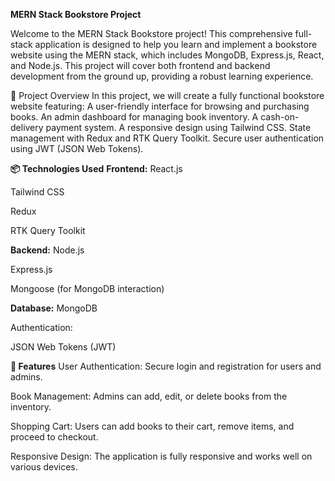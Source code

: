 **MERN Stack Bookstore Project** 

Welcome to the MERN Stack Bookstore project! This comprehensive full-stack application is designed to help you learn and implement a bookstore website using the MERN stack, which includes MongoDB, Express.js, React, and Node.js. This project will cover both frontend and backend development from the ground up, providing a robust learning experience.

🚀 Project Overview
In this project, we will create a fully functional bookstore website featuring:
A user-friendly interface for browsing and purchasing books.
An admin dashboard for managing book inventory.
A cash-on-delivery payment system.
A responsive design using Tailwind CSS.
State management with Redux and RTK Query Toolkit.
Secure user authentication using JWT (JSON Web Tokens).

**📦 Technologies Used**
**Frontend:**
React.js

Tailwind CSS

Redux

RTK Query Toolkit

**Backend:**
Node.js

Express.js

Mongoose (for MongoDB interaction)

**Database:**
MongoDB

Authentication:

JSON Web Tokens (JWT)

**🎨 Features**
User Authentication:
Secure login and registration for users and admins.

Book Management:
Admins can add, edit, or delete books from the inventory.

Shopping Cart:
Users can add books to their cart, remove items, and proceed to checkout.

Responsive Design:
The application is fully responsive and works well on various devices.

